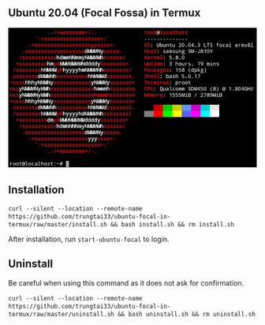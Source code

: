## Ubuntu 20.04 (Focal Fossa) in Termux
![image](neofetch1.png)
## Installation
```
curl --silent --location --remote-name https://github.com/trungtai33/ubuntu-focal-in-termux/raw/master/install.sh && bash install.sh && rm install.sh
```
After installation, run ```start-ubuntu-focal``` to login.
## Uninstall
Be careful when using this command as it does not ask for confirmation.
```
curl --silent --location --remote-name https://github.com/trungtai33/ubuntu-focal-in-termux/raw/master/uninstall.sh && bash uninstall.sh && rm uninstall.sh
```
